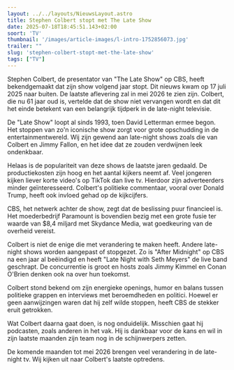 ```yaml
---
layout: ../../layouts/NieuwsLayout.astro
title: Stephen Colbert stopt met The Late Show
date: 2025-07-18T18:45:51.143+02:00
soort: 'TV'
thumbnail: '/images/article-images/l-intro-1752856073.jpg'
trailer: ""
slug: 'stephen-colbert-stopt-met-the-late-show'
tags: ["TV"]
---
```


Stephen Colbert, de presentator van "The Late Show" op CBS, heeft bekendgemaakt
dat zijn show volgend jaar stopt. Dit nieuws kwam op 17 juli 2025 naar buiten.
De laatste aflevering zal in mei 2026 te zien zijn. Colbert, die nu 61 jaar oud
is, vertelde dat de show niet vervangen wordt en dat dit het einde betekent van
een belangrijk tijdperk in de late-night televisie.

De "Late Show" loopt al sinds 1993, toen David Letterman ermee begon. Het
stoppen van zo'n iconische show zorgt voor grote opschudding in de
entertainmentwereld. Wij zijn gewend aan late-night shows zoals die van Colbert
en Jimmy Fallon, en het idee dat ze zouden verdwijnen leek ondenkbaar.

Helaas is de populariteit van deze shows de laatste jaren gedaald. De
productiekosten zijn hoog en het aantal kijkers neemt af. Veel jongeren kijken
liever korte video's op TikTok dan live tv. Hierdoor zijn adverteerders minder
geïnteresseerd. Colbert's politieke commentaar, vooral over Donald Trump, heeft
ook invloed gehad op de kijkcijfers.

CBS, het netwerk achter de show, zegt dat de beslissing puur financieel is. Het
moederbedrijf Paramount is bovendien bezig met een grote fusie ter waarde van
$8,4 miljard met Skydance Media, wat goedkeuring van de overheid vereist.

Colbert is niet de enige die met verandering te maken heeft. Andere late-night
shows worden aangepast of stopgezet. Zo is "After Midnight" op CBS na een jaar
al beëindigd en heeft "Late Night with Seth Meyers" de live band geschrapt. De
concurrentie is groot en hosts zoals Jimmy Kimmel en Conan O'Brien denken ook na
over hun toekomst.

Colbert stond bekend om zijn energieke openings, humor en balans tussen
politieke grappen en interviews met beroemdheden en politici. Hoewel er geen
aanwijzingen waren dat hij zelf wilde stoppen, heeft CBS de stekker eruit
getrokken.

Wat Colbert daarna gaat doen, is nog onduidelijk. Misschien gaat hij podcasten,
zoals anderen in het vak. Hij is dankbaar voor de kans en wil in zijn laatste
maanden zijn team nog in de schijnwerpers zetten.

De komende maanden tot mei 2026 brengen veel verandering in de late-night tv.
Wij kijken uit naar Colbert's laatste optredens.
